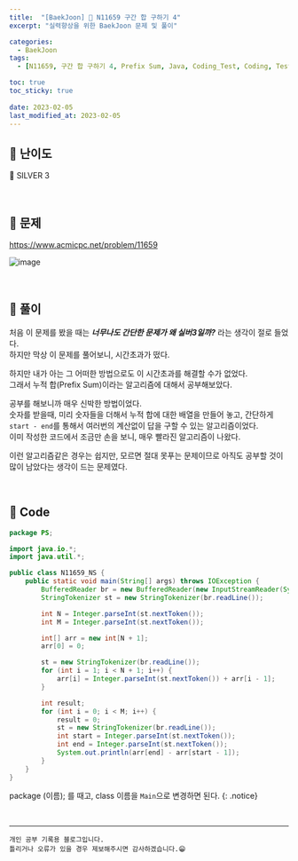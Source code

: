 ```yaml
---
title:  "[BaekJoon] 🥈 N11659 구간 합 구하기 4"
excerpt: "실력향상을 위한 BaekJoon 문제 및 풀이"

categories:
  - BaekJoon
tags:
  - [N11659, 구간 합 구하기 4, Prefix Sum, Java, Coding_Test, Coding, Test, baekJoon, 백준]

toc: true
toc_sticky: true
 
date: 2023-02-05
last_modified_at: 2023-02-05
---
```


## 📌 난이도

  🥈 SILVER 3

<br>

## 📌 문제

<https://www.acmicpc.net/problem/11659>

![image](https://user-images.githubusercontent.com/37824506/216809094-87498099-66f3-42ed-8867-dca30acd043d.png)

<br>

## 📌 풀이

처음 이 문제를 봤을 때는 ***너무나도 간단한 문제가 왜 실버3일까?*** 라는 생각이 절로 들었다.  
하지만 막상 이 문제를 풀어보니, 시간초과가 떴다.  

하지만 내가 아는 그 어떠한 방법으로도 이 시간초과를 해결할 수가 없었다.  
그래서 누적 합(Prefix Sum)이라는 알고리즘에 대해서 공부해보았다.  

공부를 해보니까 매우 신박한 방법이었다.  
숫자를 받을때, 미리 숫자들을 더해서 누적 합에 대한 배열을 만들어 놓고, 간단하게 `start - end`를 통해서 여러번의 계산없이 답을 구할 수 있는 알고리즘이었다.  
이미 작성한 코드에서 조금만 손을 보니, 매우 빨라진 알고리즘이 나왔다.  

이런 알고리즘같은 경우는 쉽지만, 모르면 절대 못푸는 문제이므로 아직도 공부할 것이 많이 남았다는 생각이 드는 문제였다.  

<br>

## 📌 Code

```java
package PS;

import java.io.*;
import java.util.*;

public class N11659_NS {
    public static void main(String[] args) throws IOException {
        BufferedReader br = new BufferedReader(new InputStreamReader(System.in));
        StringTokenizer st = new StringTokenizer(br.readLine());

        int N = Integer.parseInt(st.nextToken());
        int M = Integer.parseInt(st.nextToken());

        int[] arr = new int[N + 1];
        arr[0] = 0;

        st = new StringTokenizer(br.readLine());
        for (int i = 1; i < N + 1; i++) {
            arr[i] = Integer.parseInt(st.nextToken()) + arr[i - 1];
        }

        int result;
        for (int i = 0; i < M; i++) {
            result = 0;
            st = new StringTokenizer(br.readLine());
            int start = Integer.parseInt(st.nextToken());
            int end = Integer.parseInt(st.nextToken());
            System.out.println(arr[end] - arr[start - 1]);
        }
    }
}
```


package (이름); 를 때고, class 이름을 `Main`으로 변경하면 된다.
{: .notice} 

<br>


***
    개인 공부 기록용 블로그입니다.
    틀리거나 오류가 있을 경우 제보해주시면 감사하겠습니다.😁